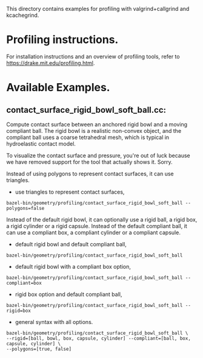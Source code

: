 This directory contains examples for profiling with valgrind+callgrind
and kcachegrind.

# Profiling instructions.

For installation instructions and an overview of profiling tools, refer to
https://drake.mit.edu/profiling.html.

# Available Examples.

## contact_surface_rigid_bowl_soft_ball.cc:
Compute contact surface between an anchored rigid bowl and a moving compliant
ball. The rigid bowl is a realistic non-convex object, and the compliant
ball uses a coarse tetrahedral mesh, which is typical in hydroelastic 
contact model.

To visualize the contact surface and pressure, you're out of luck because we
have removed support for the tool that actually shows it. Sorry.

Instead of using polygons to represent contact surfaces, it can use triangles.
- use triangles to represent contact surfaces,
```
bazel-bin/geometry/profiling/contact_surface_rigid_bowl_soft_ball --polygons=false
```

Instead of the default rigid bowl, it can optionally use a rigid ball, a
rigid box, a rigid cylinder or a rigid capsule. Instead of the default
compliant ball, it can use a compliant box, a compliant cylinder or a
compliant capsule.
- default rigid bowl and default compliant ball,
```
bazel-bin/geometry/profiling/contact_surface_rigid_bowl_soft_ball
```
- default rigid bowl with a compliant box option,
```
bazel-bin/geometry/profiling/contact_surface_rigid_bowl_soft_ball --compliant=box
```
- rigid box option and default compliant ball,
```
bazel-bin/geometry/profiling/contact_surface_rigid_bowl_soft_ball --rigid=box
```
- general syntax with all options.
```
bazel-bin/geometry/profiling/contact_surface_rigid_bowl_soft_ball \
--rigid=[ball, bowl, box, capsule, cylinder] --compliant=[ball, box, capsule, cylinder] \
--polygons=[true, false]
```
